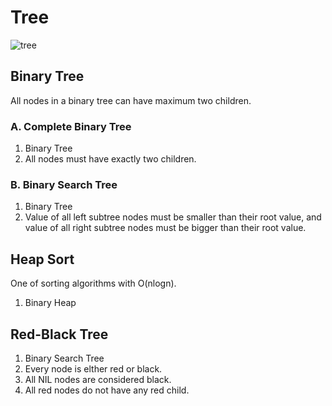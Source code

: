 # Tree
![tree](https://github.com/reruo321/CPP-Self-Study/assets/48712088/65727cef-1156-4684-9482-43080d3067e8)

## Binary Tree
All nodes in a binary tree can have maximum two children.

### A. Complete Binary Tree
1. Binary Tree
2. All nodes must have exactly two children.
### B. Binary Search Tree
1. Binary Tree
2. Value of all left subtree nodes must be smaller than their root value, and value of all right subtree nodes must be bigger than their root value.
## Heap Sort
One of sorting algorithms with O(nlogn).

1. Binary Heap

## Red-Black Tree
1. Binary Search Tree
2. Every node is elther red or black.
3. All NIL nodes are considered black.
4. All red nodes do not have any red child.
